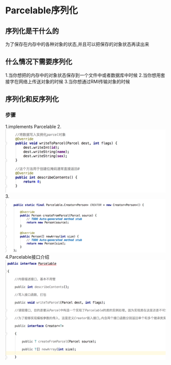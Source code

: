 # Parcelable序列化

## 序列化是干什么的

为了保存在内存中的各种对象的状态,并且可以把保存的对象状态再读出来

## 什么情况下需要序列化
1.当你想把的内存中的对象状态保存到一个文件中或者数据库中时候
2.当你想用套接字在网络上传送对象的时候
3.当你想通过RMI传输对象的时候

## 序列化和反序列化
### 步骤

1.implements Parcelable
2.![](https://github.com/maybehyc/huyc.github.io/blob/master/mybk/Android/Android基础/images/Parcelable序列化1.png)
3.![](https://github.com/maybehyc/huyc.github.io/blob/master/mybk/Android/Android基础/images/Parcelable序列化2.png)
4.Parcelable接口介绍
![](https://github.com/maybehyc/huyc.github.io/blob/master/mybk/Android/Android基础/images/Parcelable序列化3.png)
